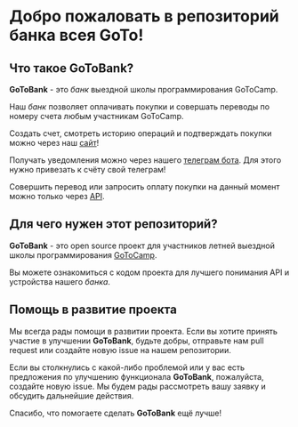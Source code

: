 # Добро пожаловать в репозиторий банка всея GoTo!  

## Что такое **GoToBank**?
**GoToBank** - это *банк* выездной школы программирования GoToCamp.

Наш *банк* позволяет оплачивать покупки и совершать переводы по номеру счета любым участникам GoToCamp.

Создать счет, смотреть историю операций и подтверждать покупки можно через наш [сайт]()!

Получать уведомления можно через нашего [телеграм бота](). Для этого нужно привезать к счёту свой телеграм!

Совершить перевод или запросить оплату покупки на данный момент можно только через [API](docs.md).

## Для чего нужен этот репозиторий?
**GoToBank** - это open source проект для участников летней выездной школы программирования [GoToCamp](goto.msk.ru). 

Вы можете ознакомиться с кодом проекта для лучшего понимания API и устройства нашего *банка*. 

## Помощь в развитие проекта
Мы всегда рады помощи в развитии проекта. Если вы хотите принять участие в улучшении **GoToBank**, будьте добры, отправьте нам pull request или создайте новую issue на нашем репозитории.

Если вы столкнулись с какой-либо проблемой или у вас есть предложения по улучшению функционала **GoToBank**, пожалуйста, создайте новую issue. Мы будем рады рассмотреть вашу заявку и обсудить дальнейшие действия.

Спасибо, что помогаете сделать **GoToBank** ещё лучше!
